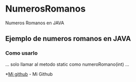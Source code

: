 # NumerosRomanos
Numeros Romanos en JAVA

## Ejemplo de numeros romanos en JAVA

### Como usarlo

...
solo llamar al metodo static como numeroRomano(int)
...

*[Mi github](https://github.com/Alexgallo91) - Mi Github
